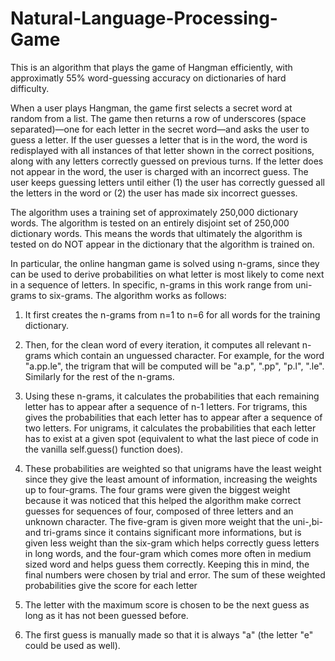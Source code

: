 # Natural-Language-Processing-Game

This is an algorithm that plays the game of Hangman efficiently, with approximatly 55% word-guessing accuracy on dictionaries of hard difficulty. 

When a user plays Hangman, the game first selects a secret word at random from a list. The game then returns a row of underscores (space separated)—one for each letter in the secret word—and asks the user to guess a letter. If the user guesses a letter that is in the word, the word is redisplayed with all instances of that letter shown in the correct positions, along with any letters correctly guessed on previous turns. If the letter does not appear in the word, the user is charged with an incorrect guess. The user keeps guessing letters until either (1) the user has correctly guessed all the letters in the word
or (2) the user has made six incorrect guesses.

The algorithm uses a training set of approximately 250,000 dictionary words. The algorithm is tested on an entirely disjoint set of 250,000 dictionary words. This means the words that ultimately the algorithm is tested on do NOT appear in the dictionary that the algorithm is trained on. 

In particular, the online hangman game is solved using n-grams, since they can be used to derive probabilities on what letter is most likely to come next in a sequence of letters. In specific, n-grams in this work range from uni-grams to six-grams. The algorithm works as follows: 

1) It first creates the n-grams from n=1 to n=6 for all words for the training dictionary. 

2) Then, for the clean word of every iteration, it computes all relevant n-grams which contain an unguessed character. For example, for the word "a.pp.le", the trigram that will be computed will be "a.p", ".pp", "p.l", ".le". Similarly for the rest of the n-grams.

3) Using these n-grams, it calculates the probabilities that each remaining letter has to appear after a sequence of n-1 letters. For trigrams, this gives the probabilities that each letter has to appear after a sequence of two letters. For unigrams, it calculates the probabilities that each letter has to exist at a given spot (equivalent to what the last piece of code in the vanilla self.guess() function does).

4) These probabilities are weighted so that unigrams have the least weight since they give the least amount of information, increasing the weights up to four-grams. The four grams were given the biggest weight because it was noticed that this helped the algorithm make correct guesses for sequences of four, composed of three letters and an unknown character. The five-gram is given more weight that the uni-,bi- and tri-grams since it contains significant more informations, but is given less weight than the six-gram which helps correctly guess letters in long words, and the four-gram which comes more often in medium sized word and helps guess them correctly.
 Keeping this in mind, the final numbers were chosen by trial and error. The sum of these weighted probabilities give the score for each letter

5) The letter with the maximum score is chosen to be the next guess as long as it has not been guessed before.

6) The first guess is manually made so that it is always "a" (the letter "e" could be used as well).
